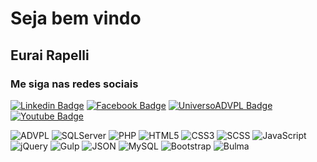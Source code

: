 
<p align="center">
	<h1>Seja bem vindo</h1>
</p>

<p align="center">
  <h2>Eurai Rapelli</h2>
</p>


<p align="center">
  <h3><b>Me siga nas redes sociais</b></h3>

  [![Linkedin Badge](https://img.shields.io/badge/-LinkedIn-blue?style=flat-square&logo=Linkedin&logoColor=white&link=https://www.linkedin.com/in/eurairapelli/)](https://www.linkedin.com/in/eurairapelli/)
  [![Facebook Badge](	https://img.shields.io/badge/facebook-%231877F2.svg?&style=flat-square&logo=facebook&logoColor=white)](https://www.facebook.com/UniversoADVPL/)
  [![UniversoADVPL Badge](https://img.shields.io/static/v1?label=&message=UniversoADVPL&&color=blueviolet&link=https://www.linkedin.com/in/eurairapelli/)](https://www.universoadvpl.com.br/)
  [![Youtube Badge](https://img.shields.io/static/v1?label=&message=Youtube&&color=red&link=https://www.youtube.com/user/UniversoADVPL?sub_confirmation=1/)](https://www.youtube.com/user/UniversoADVPL?sub_confirmation=1/)
</p>



<p align="left">
  <img alt="ADVPL" src="https://img.shields.io/static/v1?label=&message=ADVPL&&color=sucess" title="ADVPL" />
	<img alt="SQLServer" src="https://img.shields.io/static/v1?label=&message=SQLServer&&color=sucess" title="SQLServer" />
  <img alt="PHP" src="https://img.shields.io/static/v1?label=&message=PHP&&color=blue" title="PHP" />

  <img alt="HTML5" src="https://img.shields.io/badge/-HTML-fff?style=plastic&logo=HTML5" title="HTML5" />
	<img alt="CSS3" src="https://img.shields.io/badge/-CSS-fff?style=plastic&logo=CSS3&logoColor=1572B6" title="CSS3" />
	<img alt="SCSS" src="https://img.shields.io/badge/-CSS-fff?style=plastic&logo=SCSS&logoColor=1572B6" title="SCSS" />
	<img alt="JavaScript" src="https://img.shields.io/badge/-JavaScript-fff?fff&style=plastic&logo=javascript&logoColor=f7ab00" title="JavaScript" />
	<img alt="jQuery" src="https://img.shields.io/badge/-jQuery-fff?style=plastic&logo=jquery&logoColor=4878a0" title="jQuery" />
	<img alt="Gulp" src="https://img.shields.io/badge/-jQuery-fff?style=plastic&logo=Gulp&logoColor=4878a0" title="Gulp" />
	<img alt="JSON" src="https://img.shields.io/badge/-JSON-fff?style=plastic&logo=json&logoColor=1a1a1a" title="JSON" />
  <img alt="MySQL" src="https://img.shields.io/badge/-MySQL-fff?style=plastic&logoColor=00758f&logo=mysql" title="MySQL" />
	<img alt="Bootstrap" src="https://img.shields.io/badge/-Bootstrap-fff?style=plastic&logo=bootstrap&logoColor=563D7C" title="Bootstrap" />
	<img alt="Bulma" src="https://img.shields.io/badge/-Bootstrap-fff?style=plastic&logo=Bulma&logoColor=563D7C" title="Bulma" />
</p>

<!--
**eurairapelli/eurairapelli** is a ✨ _special_ ✨ repository because its `README.md` (this file) appears on your GitHub profile.

Here are some ideas to get you started:

- 🔭 I’m currently working on ...
- 🌱 I’m currently learning ...
- 👯 I’m looking to collaborate on ...
- 🤔 I’m looking for help with ...
- 💬 Ask me about ...
- 📫 How to reach me: ...
- 😄 Pronouns: ...
- ⚡ Fun fact: ...
-->
